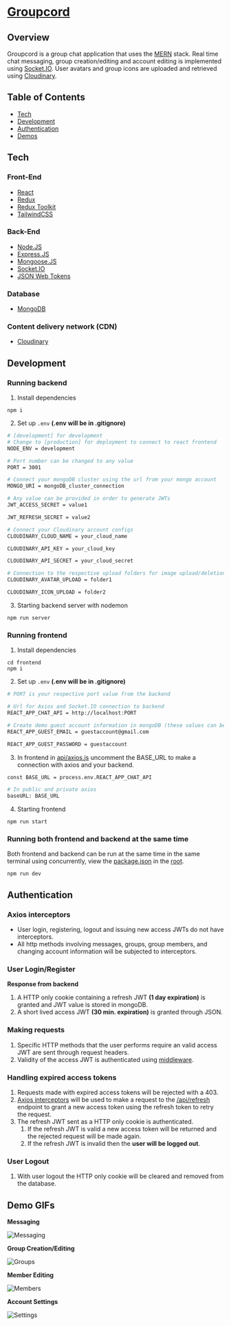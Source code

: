 # [Groupcord](https://groupcord.herokuapp.com/)

## Overview

Groupcord is a group chat application that uses the [MERN](https://www.mongodb.com/mern-stack) stack. Real time chat messaging, group creation/editing and account editing is implemented using [Socket.IO](https://socket.io/). User avatars and group icons are uploaded and retrieved using [Cloudinary](https://cloudinary.com/).

## Table of Contents

- [Tech](#tech)<br/>
- [Development](#development)<br/>
- [Authentication](#authentication)<br/>
- [Demos](#demo-gifs)<br/>

## Tech

### Front-End

- [React](https://reactjs.org/)
- [Redux](https://redux.js.org/)
- [Redux Toolkit](https://redux-toolkit.js.org/)
- [TailwindCSS](https://tailwindcss.com/)

### Back-End

- [Node.JS](https://nodejs.org/en/)
- [Express.JS](https://expressjs.com/)
- [Mongoose.JS](https://mongoosejs.com/)
- [Socket.IO](https://socket.io/)
- [JSON Web Tokens](https://jwt.io/)

### Database

- [MongoDB](https://www.mongodb.com/)

### Content delivery network (CDN)

- [Cloudinary](https://cloudinary.com/)

## Development

### Running backend

1. Install dependencies

```
npm i
```

2. Set up `.env` **(.env will be in .gitignore)**

```bash
# [development] for development
# Change to [production] for deployment to connect to react frontend
NODE_ENV = development

# Port number can be changed to any value
PORT = 3001

# Connect your mongoDB cluster using the url from your mongo account
MONGO_URI = mongoDB_cluster_connection

# Any value can be provided in order to generate JWTs
JWT_ACCESS_SECRET = value1

JWT_REFRESH_SECRET = value2

# Connect your Cloudinary account configs
CLOUDINARY_CLOUD_NAME = your_cloud_name

CLOUDINARY_API_KEY = your_cloud_key

CLOUDINARY_API_SECRET = your_cloud_secret

# Connection to the respective upload folders for image upload/deletion
CLOUDINARY_AVATAR_UPLOAD = folder1

CLOUDINARY_ICON_UPLOAD = folder2
```

3. Starting backend server with nodemon

```
npm run server
```

### Running frontend

1. Install dependencies

```
cd frontend
npm i
```

2. Set up `.env` **(.env will be in .gitignore)**

```bash
# PORT is your respective port value from the backend

# Url for Axios and Socket.IO connection to backend
REACT_APP_CHAT_API = http://localhost:PORT

# Create demo guest account information in mongoDB (these values can be changed)
REACT_APP_GUEST_EMAIL = guestaccount@gmail.com

REACT_APP_GUEST_PASSWORD = guestaccount
```

3. In frontend in [api/axios.js](https://github.com/BvChung/groupcord/blob/main/frontend/src/api/axios.js) uncomment the BASE_URL to make a connection with axios and your backend.

```bash
const BASE_URL = process.env.REACT_APP_CHAT_API

# In public and private axios
baseURL: BASE_URL
```

4. Starting frontend

```
npm run start
```

### Running both frontend and backend at the same time

Both frontend and backend can be run at the same time in the same terminal using concurrently, view the [package.json](https://github.com/BvChung/groupcord/blob/main/package.json) in the [root](https://github.com/BvChung/groupcord).

```
npm run dev
```

## Authentication

### Axios interceptors

- User login, registering, logout and issuing new access JWTs do not have interceptors.
- All http methods involving messages, groups, group members, and changing account information will be subjected to interceptors.

### User Login/Register

**Response from backend**

1. A HTTP only cookie containing a refresh JWT **(1 day expiration)** is granted and JWT value is stored in mongoDB.
2. A short lived access JWT **(30 min. expiration)** is granted through JSON.

### Making requests

1. Specific HTTP methods that the user performs require an valid access JWT are sent through request headers.
2. Validity of the access JWT is authenticated using [middleware](https://github.com/BvChung/Groupcord/blob/main/backend/middleware/authJWT.js).

### Handling expired access tokens

1. Requests made with expired access tokens will be rejected with a 403.
2. [Axios interceptors](https://github.com/BvChung/Groupcord/blob/main/frontend/src/api/axios.js) will be used to make a request to the
   [/api/refresh](https://github.com/BvChung/Groupcord/blob/main/backend/controller/refresh/refreshTokenController.js) endpoint to grant a new access token using the refresh token to retry the request.
3. The refresh JWT sent as a HTTP only cookie is authenticated.
   1. If the refresh JWT is valid a new access token will be returned and the rejected request will be made again.
   2. If the refresh JWT is invalid then the **user will be logged out**.

### User Logout

1. With user logout the HTTP only cookie will be cleared and removed from the database.

## Demo GIFs

**Messaging**

![Messaging](https://github.com/BvChung/Groupcord/blob/main/demoGifs/GroupcordMessaging.gif)

**Group Creation/Editing**

![Groups](https://github.com/BvChung/Groupcord/blob/main/demoGifs/GroupcordGroupEditing.gif)

**Member Editing**

![Members](https://github.com/BvChung/Groupcord/blob/main/demoGifs/GroupcordMemberEditing.gif)

**Account Settings**

![Settings](https://github.com/BvChung/Groupcord/blob/main/demoGifs/GroupcordAccountEditing.gif)
